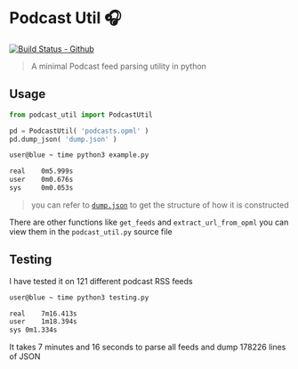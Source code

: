 # Podcast Util :headphones:
[![Build Status - Github](https://github.com/neelabalan/podcastutil/workflows/pytesting/badge.svg)](https://github.com/neelabalan/podcastutil/actions?query=workflow%3Apytesting)
> A minimal Podcast feed parsing utility in python



## Usage



```python
from podcast_util import PodcastUtil

pd = PodcastUtil( 'podcasts.opml' )
pd.dump_json( 'dump.json' )
```

```bash
user@blue ~ time python3 example.py 

real    0m5.999s
user    0m0.676s
sys     0m0.053s
```


> you can refer to [`dump.json`](https://github.com/neelabalan/podcastutil/blob/master/extras/dump.json) to get the structure of how it is constructed

There are other functions like `get_feeds` and `extract_url_from_opml` you can view them in the `podcast_util.py` source file



## Testing

I have tested it on 121 different podcast RSS feeds

```bash
user@blue ~ time python3 testing.py

real	7m16.413s
user	1m18.394s
sys	0m1.334s
```

It takes 7 minutes and 16 seconds to parse all feeds and dump 178226 lines of JSON

